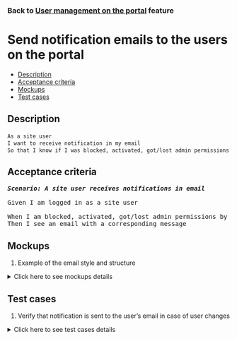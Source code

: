 ### Back to [User management on the portal](../../) feature

# Send notification emails to the users on the portal

- [Description](#description)
- [Acceptance criteria](#acceptance-criteria)
- [Mockups](#mockups)
- [Test cases](#test-cases)

## Description

    As a site user
    I want to receive notification in my email
    So that I know if I was blocked, activated, got/lost admin permissions

## Acceptance criteria

<pre>
<b><i>Scenario: A site user receives notifications in email</i></b>

Given I am logged in as a site user

When I am blocked, activated, got/lost admin permissions by the admin user
Then I see an email with a corresponding message
</pre>

## Mockups

1. Example of the email style and structure

<details>
  <summary>Click here to see mockups details</summary>

**1. Example of the email style and structure:**

![Example of the email style and structure](/products/sport_news_portal/web_application_features/user_management/images/mail_style_example.png)

</details>

## Test cases

1. Verify that notification is sent to the user’s email in case of user changes

<details>
  <summary>Click here to see test cases details</summary>

### **#1. Verify that notification is sent to the user’s email in case of user changes**

|Preconditions|Steps|Expected result
--------------|-----|----------
|- Log in by admin account</br>- Go to the <b>Users</b> configuration page</br>- There is an active user on the <b>Users</b> tab</br>- There is a blocked user on the <b>Users</b> tab</br>- There is another admin on the <b>Admins</b> tab|1) Block the active user</br>2) Make the blocked user active</br>3) Set admin permissions for active user</br>4) Remove admin permissions from another admin</br>5) Delete the active user</br>6) Delete the blocked user</br>7) Delete another admin|1)-4) The email about changes is sent to the users’ emails</br>5)-7) No emails about changes|
</details>
